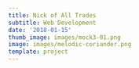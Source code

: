 ```yaml
---
title: Nick of All Trades
subtitle: Web Development
date: '2018-01-15'
thumb_image: images/mock3-01.png
image: images/melodic-coriander.png
template: project
---
```

